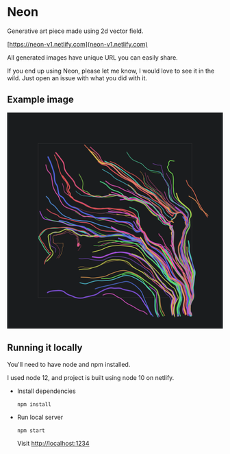 # Neon

Generative art piece made using 2d vector field.

[https://neon-v1.netlify.com](neon-v1.netlify.com)

All generated images have unique URL you can easily share.

If you end up using Neon, please let me know, I would love to see it in the wild. Just open an issue with what you did with it.

## Example image

[![Image generated using Neon](example.svg)](https://neon-v1.netlify.com/#/false/15/15/50/50/110/5/k554ri7kipa/32fmz98huj9/qunuqveb03)

## Running it locally

You'll need to have node and npm installed.

I used node 12, and project is built using node 10 on netlify.

* Install dependencies
  ```
  npm install
  ```
* Run local server
  ```
  npm start
  ```

  Visit [http://localhost:1234](localhost:1234)